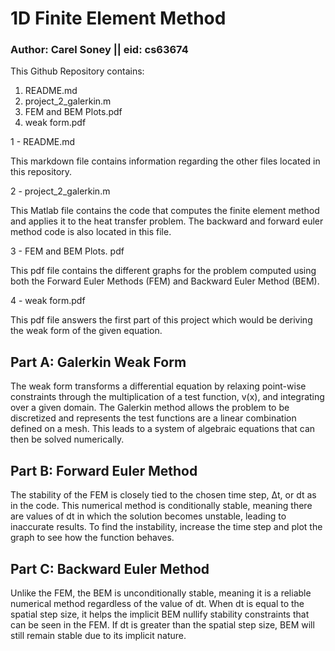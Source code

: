 # 1D Finite Element Method

### Author: Carel Soney || eid: cs63674

This Github Repository contains: 

1) README.md
2) project_2_galerkin.m
3) FEM and BEM Plots.pdf
4) weak form.pdf 

1 - README.md 

This markdown file contains information regarding the other files located in this repository. 

2 - project_2_galerkin.m 

This Matlab file contains the code that computes the finite element method and applies it to the heat transfer problem. The backward and forward euler method code is also located in this file. 

3 - FEM and BEM Plots. pdf

This pdf file contains the different graphs for the problem computed using both the Forward Euler Methods (FEM) and Backward Euler Method (BEM). 

4 - weak form.pdf

This pdf file answers the first part of this project which would be deriving the weak form of the given equation. 

## Part A: Galerkin Weak Form 

The weak form transforms a differential equation by relaxing point-wise constraints through the multiplication of a test function, v(x), and integrating over a given domain. The Galerkin method allows the problem to be discretized and represents the test functions are a linear combination defined on a mesh. This leads to a system of algebraic equations that can then be solved numerically. 

## Part B: Forward Euler Method

The stability of the FEM is closely tied to the chosen time step, Δt, or dt as in the code. This numerical method is conditionally stable, meaning there are values of dt in which the solution becomes unstable, leading to inaccurate results. To find the instability, increase the time step and plot the graph to see how the function behaves. 

## Part C: Backward Euler Method 

Unlike the FEM, the BEM is unconditionally stable, meaning it is a reliable numerical method regardless of the value of dt. When dt is equal to the spatial step size, it helps the implicit BEM nullify stability constraints that can be seen in the FEM. If dt is greater than the spatial step size, BEM will still remain stable due to its implicit nature. 
